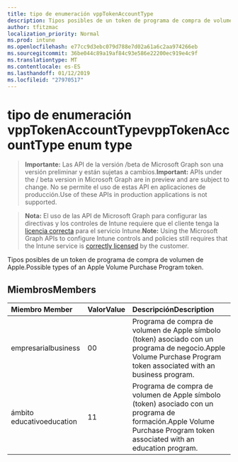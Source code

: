 ```yaml
---
title: tipo de enumeración vppTokenAccountType
description: Tipos posibles de un token de programa de compra de volumen de Apple.
author: tfitzmac
localization_priority: Normal
ms.prod: intune
ms.openlocfilehash: e77cc9d3ebc079d788e7d02a61a6c2aa974266eb
ms.sourcegitcommit: 36be044c89a19af84c93e586e22200ec919e4c9f
ms.translationtype: MT
ms.contentlocale: es-ES
ms.lasthandoff: 01/12/2019
ms.locfileid: "27970517"
---
```

# <a name="vpptokenaccounttype-enum-type"></a><span data-ttu-id="c8b2c-103">tipo de enumeración vppTokenAccountType</span><span class="sxs-lookup"><span data-stu-id="c8b2c-103">vppTokenAccountType enum type</span></span>

> <span data-ttu-id="c8b2c-104">**Importante:** Las API de la versión /beta de Microsoft Graph son una versión preliminar y están sujetas a cambios.</span><span class="sxs-lookup"><span data-stu-id="c8b2c-104">**Important:** APIs under the / beta version in Microsoft Graph are in preview and are subject to change.</span></span> <span data-ttu-id="c8b2c-105">No se permite el uso de estas API en aplicaciones de producción.</span><span class="sxs-lookup"><span data-stu-id="c8b2c-105">Use of these APIs in production applications is not supported.</span></span>

> <span data-ttu-id="c8b2c-106">**Nota:** El uso de las API de Microsoft Graph para configurar las directivas y los controles de Intune requiere que el cliente tenga la [licencia correcta](https://go.microsoft.com/fwlink/?linkid=839381) para el servicio Intune.</span><span class="sxs-lookup"><span data-stu-id="c8b2c-106">**Note:** Using the Microsoft Graph APIs to configure Intune controls and policies still requires that the Intune service is [correctly licensed](https://go.microsoft.com/fwlink/?linkid=839381) by the customer.</span></span>

<span data-ttu-id="c8b2c-107">Tipos posibles de un token de programa de compra de volumen de Apple.</span><span class="sxs-lookup"><span data-stu-id="c8b2c-107">Possible types of an Apple Volume Purchase Program token.</span></span>
## <a name="members"></a><span data-ttu-id="c8b2c-108">Miembros</span><span class="sxs-lookup"><span data-stu-id="c8b2c-108">Members</span></span>
|<span data-ttu-id="c8b2c-109">Miembro	</span><span class="sxs-lookup"><span data-stu-id="c8b2c-109">Member</span></span>|<span data-ttu-id="c8b2c-110">Valor</span><span class="sxs-lookup"><span data-stu-id="c8b2c-110">Value</span></span>|<span data-ttu-id="c8b2c-111">Descripción</span><span class="sxs-lookup"><span data-stu-id="c8b2c-111">Description</span></span>|
|:---|:---|:---|
|<span data-ttu-id="c8b2c-112">empresarial</span><span class="sxs-lookup"><span data-stu-id="c8b2c-112">business</span></span>|<span data-ttu-id="c8b2c-113">0</span><span class="sxs-lookup"><span data-stu-id="c8b2c-113">0</span></span>|<span data-ttu-id="c8b2c-114">Programa de compra de volumen de Apple símbolo (token) asociado con un programa de negocio.</span><span class="sxs-lookup"><span data-stu-id="c8b2c-114">Apple Volume Purchase Program token associated with an business program.</span></span>|
|<span data-ttu-id="c8b2c-115">ámbito educativo</span><span class="sxs-lookup"><span data-stu-id="c8b2c-115">education</span></span>|<span data-ttu-id="c8b2c-116">1</span><span class="sxs-lookup"><span data-stu-id="c8b2c-116">1</span></span>|<span data-ttu-id="c8b2c-117">Programa de compra de volumen de Apple símbolo (token) asociado con un programa de formación.</span><span class="sxs-lookup"><span data-stu-id="c8b2c-117">Apple Volume Purchase Program token associated with an education program.</span></span>|





